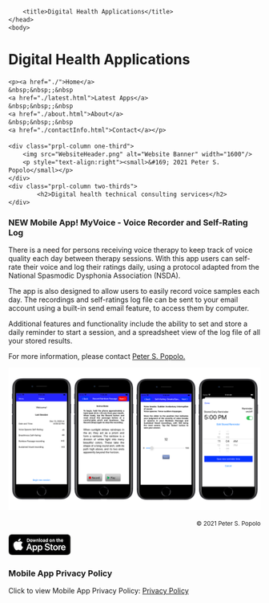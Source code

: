
<html>
	<head>
		<meta charset="UTF-8" />
		<meta name="viewport" content="width=device-width, initial-scale=1, maximum-scale=1, user-scalable=no" />
		<meta http-equiv="X-UA-Compatible" content="IE=edge" />


		<title>Digital Health Applications</title>
	</head>
	<body>


<div class="prpl-row">
	<div class="prpl-column two-thirds">
			<h1>Digital Health Applications</h1>
	</div>
	
	<p><a href="./">Home</a>
	&nbsp;&nbsp;;&nbsp
	<a href="./latest.html">Latest Apps</a>
	&nbsp;&nbsp;;&nbsp
	<a href="./about.html">About</a>
	&nbsp;&nbsp;;&nbsp
	<a href="./contactInfo.html">Contact</a></p>
	
	<div class="prpl-column one-third">
		<img src="WebsiteHeader.png" alt="Website Banner" width="1600"/>
		<p style="text-align:right"><small>&#169; 2021 Peter S. Popolo</small></p>
	</div>
	<div class="prpl-column two-thirds">
			<h2>Digital health technical consulting services</h2>
	</div>
</div>

<div id="New App Announcement"><h3>NEW Mobile App! MyVoice - Voice Recorder and Self-Rating Log</h3>

<p class="summary">

<p>There is a need for persons receiving voice therapy to keep track of voice quality each day between therapy sessions. With this app users can self-rate their voice and log their ratings daily, using a protocol adapted from the National Spasmodic Dysphonia Association (NSDA).</p> 

<p>The app is also designed to allow users to easily record voice samples each day. The recordings and self-ratings log file can be sent to your email account using a built-in send email feature, to access them by computer.</p>

<p>Additional features and functionality include the ability to set and store a daily reminder to start a session,  and a spreadsheet view of the log file of all your stored  results.</p>

<p>For more information, please contact <a href = "mailto:peterpopolo@gmail.com?subject=Contact">Peter S. Popolo.</a></p>

<p class="summary">

<div class="prpl-row">
	<div class="prpl-column one-third">
		<img src="Screens4.png" alt="App Screen Shots">
		<p style="text-align:right"><small>&#169; 2021 Peter S. Popolo</small></p>
	</div>
	<div class="prpl-column one-third">
		<a href = "https://apps.apple.com/us/app/myvoice-self-rating-log/id1548589082" target="_blank">
		<img src="AppStoreBadge_small.png" alt="Download on the App Store"></a>
	</div>


<div id="Mobile App Privacy Policy"><h3>Mobile App Privacy Policy</h3>

<p class="summary">Click to view Mobile App Privacy Policy: <a href="privacy.pdf" target="_blank">Privacy Policy</a>








